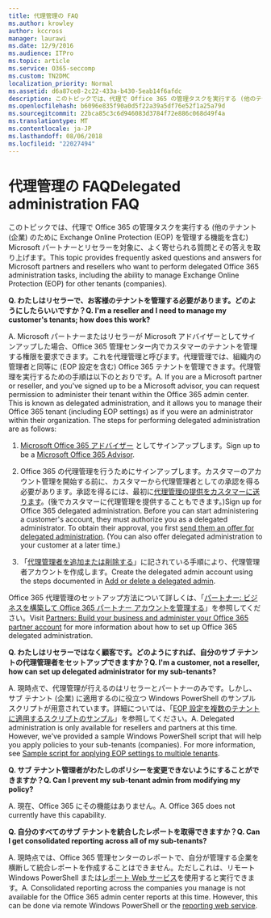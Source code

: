 ```yaml
---
title: 代理管理の FAQ
ms.author: krowley
author: kccross
manager: laurawi
ms.date: 12/9/2016
ms.audience: ITPro
ms.topic: article
ms.service: O365-seccomp
ms.custom: TN2DMC
localization_priority: Normal
ms.assetid: d6a87ce8-2c22-433a-b430-5eab14f6afdc
description: このトピックでは、代理で Office 365 の管理タスクを実行する (他のテナント (企業) のために Exchange Online Protection (EOP) を管理する機能を含む) Microsoft パートナーとリセラーを対象に、よく寄せられる質問とその答えを取り上げます。
ms.openlocfilehash: b6096e835f90a0d5f22a39a5df76e52f1a25a79d
ms.sourcegitcommit: 22bca85c3c6d946083d3784f72e886c068d49f4a
ms.translationtype: MT
ms.contentlocale: ja-JP
ms.lasthandoff: 08/06/2018
ms.locfileid: "22027494"
---
```

# <a name="delegated-administration-faq"></a><span data-ttu-id="5d433-103">代理管理の FAQ</span><span class="sxs-lookup"><span data-stu-id="5d433-103">Delegated administration FAQ</span></span>

<span data-ttu-id="5d433-104">このトピックでは、代理で Office 365 の管理タスクを実行する (他のテナント (企業) のために Exchange Online Protection (EOP) を管理する機能を含む) Microsoft パートナーとリセラーを対象に、よく寄せられる質問とその答えを取り上げます。</span><span class="sxs-lookup"><span data-stu-id="5d433-104">This topic provides frequently asked questions and answers for Microsoft partners and resellers who want to perform delegated Office 365 administration tasks, including the ability to manage Exchange Online Protection (EOP) for other tenants (companies).</span></span>
  
 <span data-ttu-id="5d433-105">**Q. わたしはリセラーで、お客様のテナントを管理する必要があります。どのようにしたらいいですか？**</span><span class="sxs-lookup"><span data-stu-id="5d433-105">**Q. I'm a reseller and I need to manage my customer's tenants; how does this work?**</span></span>
  
<span data-ttu-id="5d433-p101">A. Microsoft パートナーまたはリセラーが Microsoft アドバイザーとしてサインアップした場合、Office 365 管理センター内でカスタマーのテナントを管理する権限を要求できます。これを代理管理と呼びます。代理管理では、組織内の管理者と同等に (EOP 設定を含む) Office 365 テナントを管理できます。代理管理を実行するための手順は以下のとおりです。</span><span class="sxs-lookup"><span data-stu-id="5d433-p101">A. If you are a Microsoft partner or reseller, and you've signed up to be a Microsoft advisor, you can request permission to administer their tenant within the Office 365 admin center. This is known as delegated administration, and it allows you to manage their Office 365 tenant (including EOP settings) as if you were an administrator within their organization. The steps for performing delegated administration are as follows:</span></span>
  
1. <span data-ttu-id="5d433-110">[Microsoft Office 365 アドバイザー](https://aka.ms/cloudbenefits) としてサインアップします。</span><span class="sxs-lookup"><span data-stu-id="5d433-110">Sign up to be a [Microsoft Office 365 Advisor](https://aka.ms/cloudbenefits).</span></span>
    
2. <span data-ttu-id="5d433-p102">Office 365 の代理管理を行うためにサインアップします。カスタマーのアカウント管理を開始する前に、カスタマーから代理管理者としての承認を得る必要があります。承認を得るには、最初に[代理管理の提供をカスタマーに送ります](https://go.microsoft.com/fwlink/?LinkId=396829)。(後でカスタマーに代理管理を提供することもできます。)</span><span class="sxs-lookup"><span data-stu-id="5d433-p102">Sign up for Office 365 delegated administration. Before you can start administering a customer's account, they must authorize you as a delegated administrator. To obtain their approval, you first [send them an offer for delegated administration](https://go.microsoft.com/fwlink/?LinkId=396829). (You can also offer delegated administration to your customer at a later time.)</span></span> 
    
3. <span data-ttu-id="5d433-115">「[代理管理者を追加または削除する](https://go.microsoft.com/fwlink/?LinkId=396831)」に記されている手順により、代理管理者アカウントを作成します。</span><span class="sxs-lookup"><span data-stu-id="5d433-115">Create the delegated admin account using the steps documented in [Add or delete a delegated admin](https://go.microsoft.com/fwlink/?LinkId=396831).</span></span>
    
<span data-ttu-id="5d433-116">Office 365 代理管理のセットアップ方法について詳しくは、「[パートナー: ビジネスを構築して Office 365 パートナー アカウントを管理する](https://go.microsoft.com/fwlink/?LinkId=301485)」を参照してください。</span><span class="sxs-lookup"><span data-stu-id="5d433-116">Visit [Partners: Build your business and administer your Office 365 partner account](https://go.microsoft.com/fwlink/?LinkId=301485) for more information about how to set up Office 365 delegated administration.</span></span> 
  
 <span data-ttu-id="5d433-117">**Q. わたしはリセラーではなく顧客です。どのようにすれば、自分のサブ テナントの代理管理者をセットアップできますか？**</span><span class="sxs-lookup"><span data-stu-id="5d433-117">**Q. I'm a customer, not a reseller, how can set up delegated administrator for my sub-tenants?**</span></span>
  
<span data-ttu-id="5d433-p103">A. 現時点で、代理管理が行えるのはリセラーとパートナーのみです。しかし、サブ テナント (企業) に適用するのに役立つ Windows PowerShell のサンプル スクリプトが用意されています。詳細については、「[EOP 設定を複数のテナントに適用するスクリプトのサンプル](sample-script-for-applying-eop-settings-to-multiple-tenants.md)」を参照してください。</span><span class="sxs-lookup"><span data-stu-id="5d433-p103">A. Delegated administration is only available for resellers and partners at this time. However, we've provided a sample Windows PowerShell script that will help you apply policies to your sub-tenants (companies). For more information, see [Sample script for applying EOP settings to multiple tenants](sample-script-for-applying-eop-settings-to-multiple-tenants.md).</span></span>
  
 <span data-ttu-id="5d433-122">**Q. サブ テナント管理者がわたしのポリシーを変更できないようにすることができますか？**</span><span class="sxs-lookup"><span data-stu-id="5d433-122">**Q. Can I prevent my sub-tenant admin from modifying my policy?**</span></span>
  
<span data-ttu-id="5d433-p104">A. 現在、Office 365 にその機能はありません。</span><span class="sxs-lookup"><span data-stu-id="5d433-p104">A. Office 365 does not currently have this capability.</span></span>
  
 <span data-ttu-id="5d433-125">**Q. 自分のすべてのサブ テナントを統合したレポートを取得できますか？**</span><span class="sxs-lookup"><span data-stu-id="5d433-125">**Q. Can I get consolidated reporting across all of my sub-tenants?**</span></span>
  
<span data-ttu-id="5d433-p105">A. 現時点では、Office 365 管理センターのレポートで、自分が管理する企業を横断して統合レポートを作成することはできません。ただしこれは、リモート Windows PowerShell または[レポート Web サービス](https://go.microsoft.com/fwlink/?LinkId=279926)を使用すると実行できます。</span><span class="sxs-lookup"><span data-stu-id="5d433-p105">A. Consolidated reporting across the companies you manage is not available for the Office 365 admin center reports at this time. However, this can be done via remote Windows PowerShell or the [reporting web service](https://go.microsoft.com/fwlink/?LinkId=279926).</span></span> 
  


